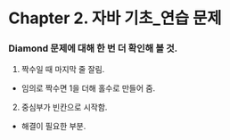
# Chapter 2. 자바 기초_연습 문제

### Diamond 문제에 대해 한 번 더 확인해 볼 것.
1. 짝수일 때 마지막 줄 잘림.
  - 임의로 짝수면 1을 더해 홀수로 만들어 줌.
2. 중심부가 빈칸으로 시작함.
  - 해결이 필요한 부분.